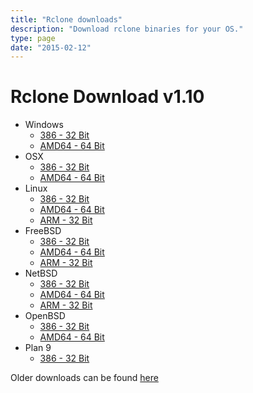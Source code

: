 ```yaml
---
title: "Rclone downloads"
description: "Download rclone binaries for your OS."
type: page
date: "2015-02-12"
---
```


Rclone Download v1.10
=====================

  * Windows
    * [386 - 32 Bit](http://downloads.rclone.org/rclone-v1.10-windows-386.zip)
    * [AMD64 - 64 Bit](http://downloads.rclone.org/rclone-v1.10-windows-amd64.zip)
  * OSX
    * [386 - 32 Bit](http://downloads.rclone.org/rclone-v1.10-osx-386.zip)
    * [AMD64 - 64 Bit](http://downloads.rclone.org/rclone-v1.10-osx-amd64.zip)
  * Linux
    * [386 - 32 Bit](http://downloads.rclone.org/rclone-v1.10-linux-386.zip)
    * [AMD64 - 64 Bit](http://downloads.rclone.org/rclone-v1.10-linux-amd64.zip)
    * [ARM - 32 Bit](http://downloads.rclone.org/rclone-v1.10-linux-arm.zip)
  * FreeBSD
    * [386 - 32 Bit](http://downloads.rclone.org/rclone-v1.10-freebsd-386.zip)
    * [AMD64 - 64 Bit](http://downloads.rclone.org/rclone-v1.10-freebsd-amd64.zip)
    * [ARM - 32 Bit](http://downloads.rclone.org/rclone-v1.10-freebsd-arm.zip)
  * NetBSD
    * [386 - 32 Bit](http://downloads.rclone.org/rclone-v1.10-netbsd-386.zip)
    * [AMD64 - 64 Bit](http://downloads.rclone.org/rclone-v1.10-netbsd-amd64.zip)
    * [ARM - 32 Bit](http://downloads.rclone.org/rclone-v1.10-netbsd-arm.zip)
  * OpenBSD
    * [386 - 32 Bit](http://downloads.rclone.org/rclone-v1.10-openbsd-386.zip)
    * [AMD64 - 64 Bit](http://downloads.rclone.org/rclone-v1.10-openbsd-amd64.zip)
  * Plan 9
    * [386 - 32 Bit](http://downloads.rclone.org/rclone-v1.10-plan9-386.zip)

Older downloads can be found [here](http://downloads.rclone.org/)
